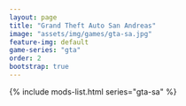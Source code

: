 ```yaml
---
layout: page
title: "Grand Theft Auto San Andreas"
image: "assets/img/games/gta-sa.jpg"
feature-img: default
game-series: "gta"
order: 2
bootstrap: true
---
```


{% include mods-list.html series="gta-sa" %}
